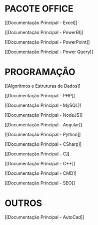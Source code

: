 
# PACOTE OFFICE

[[Documentação Principal - Excel]]

[[Documentação Principal - PowerBI]]
 
[[Documentação Principal - PowerPoint]]

[[Documentação Principal - Power Query]]

# PROGRAMAÇÃO 

[[Algoritmos e Estruturas de Dados]]

[[Documentação Principal - PHP]]

[[Documentação Principal - MySQL]]

[[Documentação Principal - NodeJS]]

[[Documentação Principal - Angular]]

[[Documentação Principal - Python]]

[[Documentação Principal - CSharp]]

[[Documentação Principal - C]]

[[Documentação Principal - C++]]

[[Documentação Principal - CMD]]

[[Documentação Principal - SEO]]

# OUTROS 

[[Documentação Principal - AutoCad]]